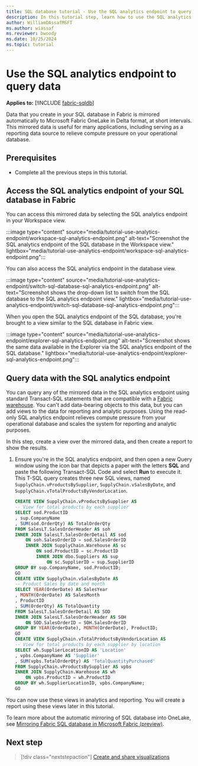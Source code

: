 ```yaml
---
title: SQL database tutorial - Use the SQL analytics endpoint to query data
description: In this tutorial step, learn how to use the SQL analytics endpoint to query data.
author: WilliamDAssafMSFT
ms.author: wiassaf
ms.reviewer: bwoody
ms.date: 10/25/2024
ms.topic: tutorial
---
```


# Use the SQL analytics endpoint to query data

**Applies to:** [!INCLUDE [fabric-sqldb](../includes/applies-to-version/fabric-sqldb.md)]

Data that you create in your SQL database in Fabric is mirrored automatically to Microsoft Fabric OneLake in Delta format, at short intervals. This mirrored data is useful for many applications, including serving as a reporting data source to relieve compute pressure on your operational database.

## Prerequisites

- Complete all the previous steps in this tutorial.

## Access the SQL analytics endpoint of your SQL database in Fabric

You can access this mirrored data by selecting the SQL analytics endpoint in your Workspace view.

:::image type="content" source="media/tutorial-use-analytics-endpoint/workspace-sql-analytics-endpoint.png" alt-text="Screenshot the SQL analytics endpoint of the SQL database in the Workspace view." lightbox="media/tutorial-use-analytics-endpoint/workspace-sql-analytics-endpoint.png":::

You can also access the SQL analytics endpoint in the database view.

:::image type="content" source="media/tutorial-use-analytics-endpoint/switch-sql-database-sql-analytics-endpoint.png" alt-text="Screenshot shows the drop-down list to switch from the SQL database to the SQL analytics endpoint view." lightbox="media/tutorial-use-analytics-endpoint/switch-sql-database-sql-analytics-endpoint.png":::

When you open the SQL analytics endpoint of the SQL database, you're brought to a view similar to the SQL database in Fabric view.

:::image type="content" source="media/tutorial-use-analytics-endpoint/explorer-sql-analytics-endpoint.png" alt-text="Screenshot shows the same data available in the Explorer via the SQL analytics endpoint of the SQL database." lightbox="media/tutorial-use-analytics-endpoint/explorer-sql-analytics-endpoint.png":::

## Query data with the SQL analytics endpoint

You can query any of the mirrored data in the SQL analytics endpoint using standard Transact-SQL statements that are compatible with a [Fabric warehouse](../../data-warehouse/data-warehousing.md). You can't add data-bearing objects to this data, but you can add views to the data for reporting and analytic purposes. Using the read-only SQL analytics endpoint relieves compute pressure from your operational database and scales the system for reporting and analytic purposes.

In this step, create a view over the mirrored data, and then create a report to show the results.

1. Ensure you're in the SQL analytics endpoint, and then open a new Query window using the icon bar that depicts a paper with the letters **SQL** and paste the following Transact-SQL Code and select **Run** to execute it. This T-SQL query creates three new SQL views, named `SupplyChain.vProductsBySupplier`, `SupplyChain.vSalesByDate`, and `SupplyChain.vTotalProductsByVendorLocation`.

    ```sql
    CREATE VIEW SupplyChain.vProductsBySupplier AS
    -- View for total products by each supplier
    SELECT sod.ProductID
    , sup.CompanyName
    , SUM(sod.OrderQty) AS TotalOrderQty
    FROM SalesLT.SalesOrderHeader AS soh
    INNER JOIN SalesLT.SalesOrderDetail AS sod 
        ON soh.SalesOrderID = sod.SalesOrderID
        INNER JOIN SupplyChain.Warehouse AS sc 
            ON sod.ProductID = sc.ProductID
            INNER JOIN dbo.Suppliers AS sup 
                ON sc.SupplierID = sup.SupplierID
    GROUP BY sup.CompanyName, sod.ProductID;
    GO
    CREATE VIEW SupplyChain.vSalesByDate AS
    -- Product Sales by date and month
    SELECT YEAR(OrderDate) AS SalesYear
    , MONTH(OrderDate) AS SalesMonth
    , ProductID
    , SUM(OrderQty) AS TotalQuantity
    FROM SalesLT.SalesOrderDetail AS SOD
    INNER JOIN SalesLT.SalesOrderHeader AS SOH 
        ON SOD.SalesOrderID = SOH.SalesOrderID
    GROUP BY YEAR(OrderDate), MONTH(OrderDate), ProductID;
    GO
    CREATE VIEW SupplyChain.vTotalProductsByVendorLocation AS
    -- View for total products by each supplier by location
    SELECT wh.SupplierLocationID AS 'Location'
    , vpbs.CompanyName AS 'Supplier'
    , SUM(vpbs.TotalOrderQty) AS 'TotalQuantityPurchased'
    FROM SupplyChain.vProductsBySupplier AS vpbs
    INNER JOIN SupplyChain.Warehouse AS wh
        ON vpbs.ProductID = wh.ProductID
    GROUP BY wh.SupplierLocationID, vpbs.CompanyName;
    GO   
    ```

You can now use these views in analytics and reporting. You will create a report using these views later in this tutorial.

To learn more about the automatic mirroring of SQL database into OneLake, see [Mirroring Fabric SQL database in Microsoft Fabric (preview)](mirroring-overview.md).

## Next step

> [!div class="nextstepaction"]
> [Create and share visualizations](tutorial-create-visualizations.md)
